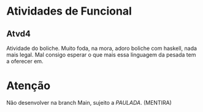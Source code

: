 # Atividades de Funcional

## Atvd4 
Atividade do boliche. Muito foda, na mora, adoro boliche com haskell, nada mais legal.
Mal consigo esperar o que mais essa linguagem da pesada tem a oferecer em.

# Atenção
Não desenvolver na branch Main, sujeito a *PAULADA*. (MENTIRA)
